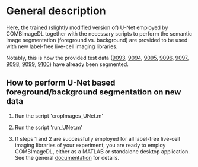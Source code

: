 # General description
Here, the trained (slightly modified version of) U-Net employed by COMBImageDL 
together with the necessary scripts to perform the semantic image segmentation 
(foreground vs. background) are provided to be used with new label-free 
live-cell imaging libraries. 

Notably, this is how the provided test data ([9093](http://dx.doi.org/10.17632/yxc8rykgpw.1),
[9094](http://dx.doi.org/10.17632/psdkp4m5rz.1), [9095](http://dx.doi.org/10.17632/wbywrpz9n9.1),
[9096](http://dx.doi.org/10.17632/4rcgz4b387.1), [9097](http://dx.doi.org/10.17632/kdk277mfh8.1),
[9098](http://dx.doi.org/10.17632/mnsw4ymhrc.1), [9099](http://dx.doi.org/10.17632/dd5dhm768y.1), 
[9100](http://dx.doi.org/10.17632/xnk34rd4jg.1)) have already been segmented. 

## How to perform U-Net based foreground/background segmentation on new data

1. Run the script 'cropImages_UNet.m'

2. Run the script 'run_UNet.m'

3. If steps 1 and 2 are successfully employed for all label-free live-cell 
imaging libraries of your experiment, you are ready to employ COMBImageDL, 
either as a MATLAB or standalone desktop application. See the general 
[documentation](../README.md) for details.
